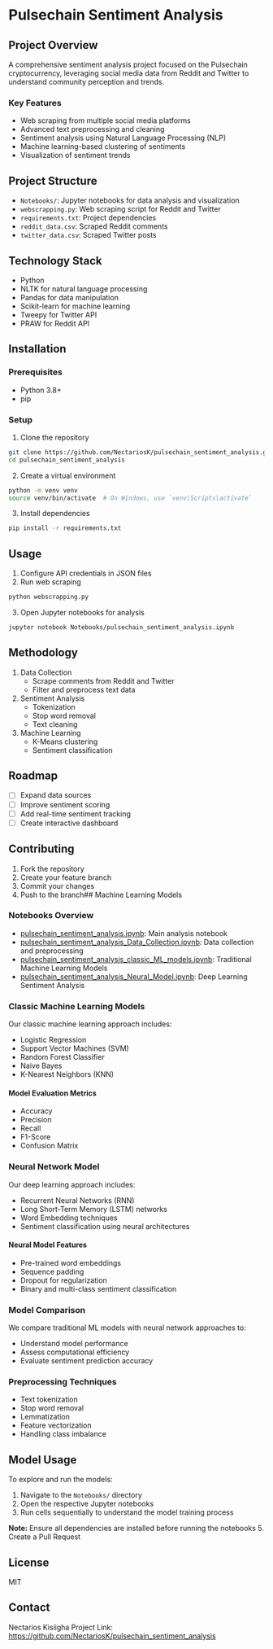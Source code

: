 # Pulsechain Sentiment Analysis

## Project Overview
A comprehensive sentiment analysis project focused on the Pulsechain cryptocurrency, leveraging social media data from Reddit and Twitter to understand community perception and trends.

### Key Features
- Web scraping from multiple social media platforms
- Advanced text preprocessing and cleaning
- Sentiment analysis using Natural Language Processing (NLP)
- Machine learning-based clustering of sentiments
- Visualization of sentiment trends

## Project Structure
- `Notebooks/`: Jupyter notebooks for data analysis and visualization
- `webscrapping.py`: Web scraping script for Reddit and Twitter
- `requirements.txt`: Project dependencies
- `reddit_data.csv`: Scraped Reddit comments
- `twitter_data.csv`: Scraped Twitter posts

## Technology Stack
- Python
- NLTK for natural language processing
- Pandas for data manipulation
- Scikit-learn for machine learning
- Tweepy for Twitter API
- PRAW for Reddit API

## Installation

### Prerequisites
- Python 3.8+
- pip

### Setup
1. Clone the repository
```bash
git clone https://github.com/NectariosK/pulsechain_sentiment_analysis.git
cd pulsechain_sentiment_analysis
```

2. Create a virtual environment
```bash
python -m venv venv
source venv/bin/activate  # On Windows, use `venv\Scripts\activate`
```

3. Install dependencies
```bash
pip install -r requirements.txt
```

## Usage
1. Configure API credentials in JSON files
2. Run web scraping
```bash
python webscrapping.py
```
3. Open Jupyter notebooks for analysis
```bash
jupyter notebook Notebooks/pulsechain_sentiment_analysis.ipynb
```

## Methodology
1. Data Collection
   - Scrape comments from Reddit and Twitter
   - Filter and preprocess text data
2. Sentiment Analysis
   - Tokenization
   - Stop word removal
   - Text cleaning
3. Machine Learning
   - K-Means clustering
   - Sentiment classification

## Roadmap
- [ ] Expand data sources
- [ ] Improve sentiment scoring
- [ ] Add real-time sentiment tracking
- [ ] Create interactive dashboard

## Contributing
1. Fork the repository
2. Create your feature branch
3. Commit your changes
4. Push to the branch## Machine Learning Models

### Notebooks Overview
- [pulsechain_sentiment_analysis.ipynb](cci:7://file:///Users/nectarioskisiigha/Documents/GitHub/pulsechain_sentiment_analysis/Notebooks/pulsechain_sentiment_analysis.ipynb:0:0-0:0): Main analysis notebook
- [pulsechain_sentiment_analysis_Data_Collection.ipynb](cci:7://file:///Users/nectarioskisiigha/Documents/GitHub/pulsechain_sentiment_analysis/Notebooks/pulsechain_sentiment_analysis_Data_Collection.ipynb:0:0-0:0): Data collection and preprocessing
- [pulsechain_sentiment_analysis_classic_ML_models.ipynb](cci:7://file:///Users/nectarioskisiigha/Documents/GitHub/pulsechain_sentiment_analysis/Notebooks/pulsechain_sentiment_analysis_classic_ML_models.ipynb:0:0-0:0): Traditional Machine Learning Models
- [pulsechain_sentiment_analysis_Neural_Model.ipynb](cci:7://file:///Users/nectarioskisiigha/Documents/GitHub/pulsechain_sentiment_analysis/Notebooks/pulsechain_sentiment_analysis_Neural_Model.ipynb:0:0-0:0): Deep Learning Sentiment Analysis

### Classic Machine Learning Models
Our classic machine learning approach includes:
- Logistic Regression
- Support Vector Machines (SVM)
- Random Forest Classifier
- Naive Bayes
- K-Nearest Neighbors (KNN)

#### Model Evaluation Metrics
- Accuracy
- Precision
- Recall
- F1-Score
- Confusion Matrix

### Neural Network Model
Our deep learning approach includes:
- Recurrent Neural Networks (RNN)
- Long Short-Term Memory (LSTM) networks
- Word Embedding techniques
- Sentiment classification using neural architectures

#### Neural Model Features
- Pre-trained word embeddings
- Sequence padding
- Dropout for regularization
- Binary and multi-class sentiment classification

### Model Comparison
We compare traditional ML models with neural network approaches to:
- Understand model performance
- Assess computational efficiency
- Evaluate sentiment prediction accuracy

### Preprocessing Techniques
- Text tokenization
- Stop word removal
- Lemmatization
- Feature vectorization
- Handling class imbalance

## Model Usage
To explore and run the models:
1. Navigate to the `Notebooks/` directory
2. Open the respective Jupyter notebooks
3. Run cells sequentially to understand the model training process

**Note:** Ensure all dependencies are installed before running the notebooks
5. Create a Pull Request

## License
MIT

## Contact
Nectarios Kisiigha
Project Link: https://github.com/NectariosK/pulsechain_sentiment_analysis
